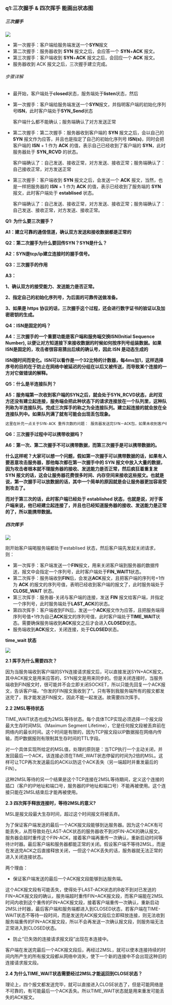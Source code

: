 ### q1:三次握手 & 四次挥手  能画出状态图

##### 三次握手

![](https://github.com/No8LaVine/MyCode/blob/master/images/net1.png)

* 第一次握手：客户端给服务端发送一个**SYN**报文
* 第二次握手：服务器收到 **SYN** 报文之后，会应答一个 **SYN**+**ACK** 报文。
* 第三次握手：客户端收到 **SYN**+**ACK** 报文之后，会回应一个 **ACK** 报文。
* 服务器收到 ACK 报文之后，三次握手建立完成。

###### 步骤详解

* 最开始，客户端处于**closed**状态，服务端处于**listen**状态，然后

* 第一次握手：客户端给服务端发送一个**SYN**报文，并指明客户端的初始化序列号**ISN**，此时客户端处于**SYN_Send**状态

  客户端什么都不能确认；服务端确认了对方发送正常

* 第二次握手：第二次握手：服务器收到客户端的 **SYN** 报文之后，会以自己的 **SYN** 报文作为应答，并且也是指定了自己的初始化序列号 **ISN(s)**，同时会把客户端的 **ISN** + 1 作为 **ACK** 的值，表示自己已经收到了客户端的 **SYN**，此时服务器处于 **SYN_RCVD** 的状态。

  客户端确认了：自己发送、接收正常，对方发送、接收正常；服务端确认了：自己接收正常，对方发送正常

* 第三次握手：客户端收到 **SYN** 报文之后，会发送一个 **ACK** 报文，当然，也是一样把服务器的 **ISN** + 1 作为 **ACK** 的值，表示已经收到了服务端的 **SYN** 报文，此时客户端处于 **establised** 状态。

  客户端确认了：自己发送、接收正常，对方发送、接收正常；服务端确认了：自己发送、接收正常，对方发送、接收正常。

  

**Q1: 为什么要三次握手？**

**A1：建立可靠的通信信道，确认双方发送和接收数据都是正常的**



**Q2：第二次握手为什么要回传SYN？SYN是什么？**

**A2：SYN是tcp/ip建立连接时的握手信号。**



**Q3：三次握手的作用**

**A3：**

**1、确认双方的接受能力、发送能力是否正常。**

**2、指定自己的初始化序列号，为后面的可靠传送做准备。**

**3、如果是 https 协议的话，三次握手这个过程，还会进行数字证书的验证以及加密密钥的生成。**



**Q4：ISN是固定的吗？**

**A4：三次握手的一个重要功能是客户端和服务端交换ISN(Initial Sequence Number), 以便让对方知道接下来接收数据的时候如何按序列号组装数据。如果ISN是固定的，攻击者很容易猜出后续的确认号，因此 ISN 是动态生成的**

**ISN随时间而变化。ISN可以看作是一个32比特的计数器，每4ms加1，这样选择序号的目的在于防止在网络中被延迟的分组在以后又被传送，而导致某个连接的一方对它做错误的解释。**



**Q5：什么是半连接队列？**

**A5：服务端第一次收到客户端的SYN之后，就会处于SYN_RCVD状态，此时双方还没有建立起连接，服务端会把此种状态下的请求连接放在一个队列里，这种队列称为半连接队列。完成三次挥手的称之为全连接队列。建立起连接的就会放在全连接队列中。如果队列满了就有可能会出现丢包现象。**

~~~markdown
这里在补充一点关于SYN-ACK 重传次数的问题： 服务器发送完SYN－ACK包，如果未收到客户确认包，服务器进行首次重传，等待一段时间仍未收到客户确认包，进行第二次重传，如果重传次数超 过系统规定的最大重传次数，系统将该连接信息从半连接队列中删除。注意，每次重传等待的时间不一定相同，一般会是指数增长，例如间隔时间为 1s, 2s, 4s, 8s,
~~~



**Q6：三次握手过程中可以携带收据吗？**

**A6：第一次、第二次握手不可以携带数据，而第三次握手是可以携带数据的。**

**什么这样呢？大家可以想一个问题，假如第一次握手可以携带数据的话，如果有人要恶意攻击服务器，那他每次都在第一次握手中的 SYN 报文中放入大量的数据，因为攻击者根本就不理服务器的接收、发送能力是否正常，然后疯狂着重复发 SYN 报文的话，这会让服务器花费很多时间、内存空间来接收这些报文。也就是说，第一次握手可以放数据的话，其中一个简单的原因就是会让服务器更加容易受到攻击了。**

**而对于第三次的话，此时客户端已经处于 established 状态，也就是说，对于客户端来说，他已经建立起连接了，并且也已经知道服务器的接收、发送能力是正常的了，所以能携带数据。**



##### 四次挥手

![](https://github.com/No8LaVine/MyCode/blob/master/images/net2.jpg)

刚开始客户端喝服务端都处于establised 状态，然后客户端先发起关闭请求，则：

* 第一次挥手：客户端发送一个**FIN**报文，用来关闭客户端到服务器的数据传送，报文中会指定一个序列号，此时客户端处于**FIN_WAIT1**状态。
* 第二次挥手：服务端收到**FIN**后，会发送**ACK**报文，且把客户端的序列号+1作为 **ACK** 的报文的序列号值，表明已经收到客户端的报文了，此时服务端处于 **CLOSE_WAIT** 状态。
* 第三次挥手：服务器-关闭与客户端的连接，发送 **FIN** 报文给客户端，并指定一个序列号，此时服务端处于**LAST_ACK**的状态。
* 第四次挥手：客户端收到FIN后，发送一个**ACK**报文作为应答，且把服务端得序列号值+1作为自己**ACK**报文的序列号值，此时客户端处于**TIME_WAIT**状态。需要确保服务端收到**ACK**报文之后才会进入**CLOSED**状态。
* 服务端收到**ACK**报文，关闭连接，处于**CLOSED**状态。

**time_wait 状态**

![](https://github.com/No8LaVine/MyCode/blob/master/images/net3.png)

**2.1 挥手为什么需要四次？**

因为当服务端收到客户端的SYN连接请求报文后，可以直接发送SYN+ACK报文。其中ACK报文是用来应答的，SYN报文是用来同步的。但是关闭连接时，当服务端收到FIN报文时，很可能并不会立即关闭SOCKET，所以只能先回复一个ACK报文，告诉客户端，“你发的FIN报文我收到了”。只有等到我服务端所有的报文都发送完了，我才能发送FIN报文，因此不能一起发送。故需要四次挥手。

**2.2 2MSL等待状态**

TIME_WAIT状态也成为2MSL等待状态。每个具体TCP实现必须选择一个报文段最大生存时间MSL（Maximum Segment Lifetime），它是任何报文段被丢弃前在网络内的最长时间。这个时间是有限的，因为TCP报文段以IP数据报在网络内传输，而IP数据报则有限制其生存时间的TTL字段。

对一个具体实现所给定的MSL值，处理的原则是：当TCP执行一个主动关闭，并发回最后一个ACK，该连接必须在TIME_WAIT状态停留的时间为2倍的MSL。这样可让TCP再次发送最后的ACK以防这个ACK丢失（另一端超时并重发最后的FIN）。

这种2MSL等待的另一个结果是这个TCP连接在2MSL等待期间，定义这个连接的插口（客户的IP地址和端口号，服务器的IP地址和端口号）不能再被使用。这个连接只能在2MSL结束后才能再被使用。

**2.3 四次挥手释放连接时，等待2MSL的意义?**

MSL是报文段最大生存时间，超过这个时间报文将被丢弃。

为了保证客户端发送的最后一个ACK报文段能够到达服务器。因为这个ACK有可能丢失，从而导致处在LAST-ACK状态的服务器收不到对FIN-ACK的确认报文。服务器会超时重传这个FIN-ACK，接着客户端再重传一次确认，重新启动时间等待计时器。最后客户端和服务器都能正常的关闭。假设客户端不等待2MSL，而是在发送完ACK之后直接释放关闭，一但这个ACK丢失的话，服务器就无法正常的进入关闭连接状态。

两个理由：

- 保证客户端发送的最后一个ACK报文段能够到达服务端。

这个ACK报文段有可能丢失，使得处于LAST-ACK状态的B收不到对已发送的FIN+ACK报文段的确认，服务端超时重传FIN+ACK报文段，而客户端能在2MSL时间内收到这个重传的FIN+ACK报文段，接着客户端重传一次确认，重新启动2MSL计时器，最后客户端和服务端都进入到CLOSED状态，若客户端在TIME-WAIT状态不等待一段时间，而是发送完ACK报文段后立即释放连接，则无法收到服务端重传的FIN+ACK报文段，所以不会再发送一次确认报文段，则服务端无法正常进入到CLOSED状态。

- 防止“已失效的连接请求报文段”出现在本连接中。

客户端在发送完最后一个ACK报文段后，再经过2MSL，就可以使本连接持续的时间内所产生的所有报文段都从网络中消失，使下一个新的连接中不会出现这种旧的连接请求报文段。

**2.4 为什么TIME_WAIT状态需要经过2MSL才能返回到CLOSE状态？**

理论上，四个报文都发送完毕，就可以直接进入CLOSE状态了，但是可能网络是不可靠的，有可能最后一个ACK丢失。所以TIME_WAIT状态就是用来重发可能丢失的ACK报文。